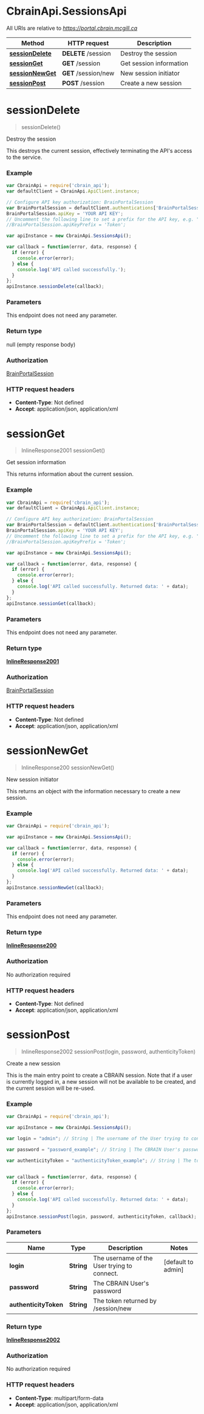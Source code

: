 # CbrainApi.SessionsApi

All URIs are relative to *https://portal.cbrain.mcgill.ca*

Method | HTTP request | Description
------------- | ------------- | -------------
[**sessionDelete**](SessionsApi.md#sessionDelete) | **DELETE** /session | Destroy the session
[**sessionGet**](SessionsApi.md#sessionGet) | **GET** /session | Get session information
[**sessionNewGet**](SessionsApi.md#sessionNewGet) | **GET** /session/new | New session initiator
[**sessionPost**](SessionsApi.md#sessionPost) | **POST** /session | Create a new session


<a name="sessionDelete"></a>
# **sessionDelete**
> sessionDelete()

Destroy the session

This destroys the current session, effectively terminating the API&#39;s access to the service. 

### Example
```javascript
var CbrainApi = require('cbrain_api');
var defaultClient = CbrainApi.ApiClient.instance;

// Configure API key authorization: BrainPortalSession
var BrainPortalSession = defaultClient.authentications['BrainPortalSession'];
BrainPortalSession.apiKey = 'YOUR API KEY';
// Uncomment the following line to set a prefix for the API key, e.g. "Token" (defaults to null)
//BrainPortalSession.apiKeyPrefix = 'Token';

var apiInstance = new CbrainApi.SessionsApi();

var callback = function(error, data, response) {
  if (error) {
    console.error(error);
  } else {
    console.log('API called successfully.');
  }
};
apiInstance.sessionDelete(callback);
```

### Parameters
This endpoint does not need any parameter.

### Return type

null (empty response body)

### Authorization

[BrainPortalSession](../README.md#BrainPortalSession)

### HTTP request headers

 - **Content-Type**: Not defined
 - **Accept**: application/json, application/xml

<a name="sessionGet"></a>
# **sessionGet**
> InlineResponse2001 sessionGet()

Get session information

This returns information about the current session. 

### Example
```javascript
var CbrainApi = require('cbrain_api');
var defaultClient = CbrainApi.ApiClient.instance;

// Configure API key authorization: BrainPortalSession
var BrainPortalSession = defaultClient.authentications['BrainPortalSession'];
BrainPortalSession.apiKey = 'YOUR API KEY';
// Uncomment the following line to set a prefix for the API key, e.g. "Token" (defaults to null)
//BrainPortalSession.apiKeyPrefix = 'Token';

var apiInstance = new CbrainApi.SessionsApi();

var callback = function(error, data, response) {
  if (error) {
    console.error(error);
  } else {
    console.log('API called successfully. Returned data: ' + data);
  }
};
apiInstance.sessionGet(callback);
```

### Parameters
This endpoint does not need any parameter.

### Return type

[**InlineResponse2001**](InlineResponse2001.md)

### Authorization

[BrainPortalSession](../README.md#BrainPortalSession)

### HTTP request headers

 - **Content-Type**: Not defined
 - **Accept**: application/json, application/xml

<a name="sessionNewGet"></a>
# **sessionNewGet**
> InlineResponse200 sessionNewGet()

New session initiator

This returns an object with the information necessary to create a new session. 

### Example
```javascript
var CbrainApi = require('cbrain_api');

var apiInstance = new CbrainApi.SessionsApi();

var callback = function(error, data, response) {
  if (error) {
    console.error(error);
  } else {
    console.log('API called successfully. Returned data: ' + data);
  }
};
apiInstance.sessionNewGet(callback);
```

### Parameters
This endpoint does not need any parameter.

### Return type

[**InlineResponse200**](InlineResponse200.md)

### Authorization

No authorization required

### HTTP request headers

 - **Content-Type**: Not defined
 - **Accept**: application/json, application/xml

<a name="sessionPost"></a>
# **sessionPost**
> InlineResponse2002 sessionPost(login, password, authenticityToken)

Create a new session

This is the main entry point to create a CBRAIN session. Note that if a user is currently logged in, a new session will not be available to be created, and the current session will be re-used. 

### Example
```javascript
var CbrainApi = require('cbrain_api');

var apiInstance = new CbrainApi.SessionsApi();

var login = "admin"; // String | The username of the User trying to connect.

var password = "password_example"; // String | The CBRAIN User's password

var authenticityToken = "authenticityToken_example"; // String | The token returned by /session/new


var callback = function(error, data, response) {
  if (error) {
    console.error(error);
  } else {
    console.log('API called successfully. Returned data: ' + data);
  }
};
apiInstance.sessionPost(login, password, authenticityToken, callback);
```

### Parameters

Name | Type | Description  | Notes
------------- | ------------- | ------------- | -------------
 **login** | **String**| The username of the User trying to connect. | [default to admin]
 **password** | **String**| The CBRAIN User&#39;s password | 
 **authenticityToken** | **String**| The token returned by /session/new | 

### Return type

[**InlineResponse2002**](InlineResponse2002.md)

### Authorization

No authorization required

### HTTP request headers

 - **Content-Type**: multipart/form-data
 - **Accept**: application/json, application/xml

